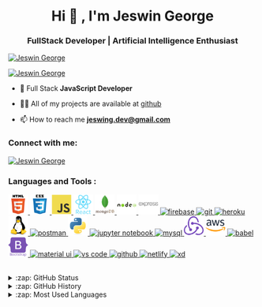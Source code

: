 <h1 align="center">Hi 👋 , I'm Jeswin George</h1>
<h3 align="center">FullStack Developer | Artificial Intelligence Enthusiast</h3>

<p align="left"> <a href="https://www.instagram.com/jesw1n.george/" target="blank"><img src="https://img.shields.io/badge/Instagram-E4405F?style=for-the-badge&logo=instagram&logoColor=white" alt="Jeswin George" /></a> </p>

<p align="left"> <a href="https://www.linkedin.com/in/jeswin-george-396b531a9/" target="blank"><img src="https://img.icons8.com/fluent/48/000000/linkedin.png" alt="Jeswin George" /></a> </p>

- 🔭 Full Stack **JavaScript Developer**

- 👨‍💻 All of my projects are available at <a href="https://github.com/georgejeswin/" target="_blank">github</a>

- 📫 How to reach me **jeswing.dev@gmail.com**

<h3 align="left">Connect with me:</h3>
<p align="left">

<a href="https://www.linkedin.com/in/jeswin-george-396b531a9/" target="blank"><img align='center' src="https://img.icons8.com/fluent/48/000000/linkedin.png" height="40" width="40" alt="Jeswin George" /></a>

</p>

<h3 align="left">Languages and Tools :</h3>
<p align="left"><a href="https://www.w3.org/html/" target="_blank"> <img src="https://raw.githubusercontent.com/devicons/devicon/master/icons/html5/html5-original-wordmark.svg" alt="html5" width="40" height="40"/> </a><a href="https://www.w3schools.com/css/" target="_blank"> <img src="https://raw.githubusercontent.com/devicons/devicon/master/icons/css3/css3-original-wordmark.svg" alt="css3" width="40" height="40"/><a href="https://developer.mozilla.org/en-US/docs/Web/JavaScript" target="_blank"> <img src="https://raw.githubusercontent.com/devicons/devicon/master/icons/javascript/javascript-original.svg" alt="javascript" width="40" height="40"/> </a> </a><a href="https://reactjs.org/" target="_blank"> <img src="https://raw.githubusercontent.com/devicons/devicon/master/icons/react/react-original-wordmark.svg" alt="react" width="40" height="40"/> </a><a href="https://www.mongodb.com/" target="_blank"> <img src="https://raw.githubusercontent.com/devicons/devicon/master/icons/mongodb/mongodb-original-wordmark.svg" alt="mongodb" width="40" height="40"/> </a><a href="https://nodejs.org" target="_blank"> <img src="https://raw.githubusercontent.com/devicons/devicon/master/icons/nodejs/nodejs-original-wordmark.svg" alt="nodejs" width="40" height="40"/> </a><a href="https://expressjs.com" target="_blank"> <img src="https://raw.githubusercontent.com/devicons/devicon/master/icons/express/express-original-wordmark.svg" alt="express" width="40" height="40"/> </a><a href="https://firebase.google.com/" target="_blank"> <img src="https://www.vectorlogo.zone/logos/firebase/firebase-icon.svg" alt="firebase" width="40" height="40"/> </a><a href="https://git-scm.com/" target="_blank"> <img src="https://www.vectorlogo.zone/logos/git-scm/git-scm-icon.svg" alt="git" width="40" height="40"/> </a><a href="https://heroku.com" target="_blank"> <img src="https://www.vectorlogo.zone/logos/heroku/heroku-icon.svg" alt="heroku" width="40" height="40"/> </a><a href="https://www.linux.org/" target="_blank"> <img src="https://raw.githubusercontent.com/devicons/devicon/master/icons/linux/linux-original.svg" alt="linux" width="40" height="40"/> </a><a href="https://postman.com" target="_blank"> <img src="https://www.vectorlogo.zone/logos/getpostman/getpostman-icon.svg" alt="postman" width="40" height="40"/> </a><a href="https://www.python.org" target="_blank"> <img src="https://raw.githubusercontent.com/devicons/devicon/master/icons/python/python-original.svg" alt="python" width="40" height="40"/> </a><a href="https://jupyter.org/" target="_blank"> <img src="https://upload.wikimedia.org/wikipedia/commons/thumb/3/38/Jupyter_logo.svg/1200px-Jupyter_logo.svg.png" alt="jupyter notebook" width="40" height="40"/> </a><a href="https://mysql.com/" target="_blank"> <img src="https://img.icons8.com/ios-filled/48/000000/mysql-logo.png" alt='mysql' width="40" height="40"/> </a><a href="https://redux.js.org" target="_blank"> <img src="https://raw.githubusercontent.com/devicons/devicon/master/icons/redux/redux-original.svg" alt="redux" width="40" height="40"/> </a><a href="https://aws.amazon.com" target="_blank"> <img src="https://raw.githubusercontent.com/devicons/devicon/master/icons/amazonwebservices/amazonwebservices-original-wordmark.svg" alt="aws" width="40" height="40"/> </a><a href="https://babeljs.io/" target="_blank"> <img src="https://www.vectorlogo.zone/logos/babeljs/babeljs-icon.svg" alt="babel" width="40" height="40"/> </a><a href="https://getbootstrap.com" target="_blank"> <img src="https://raw.githubusercontent.com/devicons/devicon/master/icons/bootstrap/bootstrap-plain-wordmark.svg" alt="bootstrap" width="40" height="40"/> </a><a href="https://material-ui.com" target="_blank"> <img src="https://img.icons8.com/color/48/000000/material-ui.png" alt="material ui" width="40" height="40"/> </a><a href="https://code.visualstudio.com" target="_blank"> <img src="https://dl2.macupdate.com/images/icons256/54025.png?d=1488487262" alt="vs code" width="40" height="40"/> </a><a href="https://github.com" target="_blank"> <img src="https://pngimg.com/uploads/github/github_PNG40.png" alt='github' width="40" height="40"/> </a><a href="https://app.netlify.com/" target="_blank"> <img src="https://seeklogo.com/images/N/netlify-logo-758722CDF4-seeklogo.com.png" alt="netlify" width="40" height="40"/> </a><a href="https://www.adobe.com/products/xd.html" target="_blank"> <img src="https://cdn.worldvectorlogo.com/logos/adobe-xd.svg" alt="xd" width="40" height="40"/> </a> </p>
<br>

<div>
<details>
  <summary>:zap: GitHub Status</summary>

  <img align="left" alt="Jeswin George's GitHub Stats" src="https://github-readme-stats.codestackr.vercel.app/api?username=georgejeswin&show_icons=true&hide_border=true&dummy=1234" />

</details>
</div>
<div>
<details>
  <summary>:zap: GitHub History</summary>
  <p><img align="center" src="https://github-readme-streak-stats.herokuapp.com/?user=georgejeswin&dummy=123" alt="jeswin george" /></p>

</details>
</div>
<div>
<details>
  <summary>:zap: Most Used Languages</summary>

<p><img align="left" src="https://github-readme-stats.vercel.app/api/top-langs?username=georgejeswin&show_icons=true&locale=en&layout=compact&dummy=1234" alt="jeswin george" /></p>
</details>
</div>
